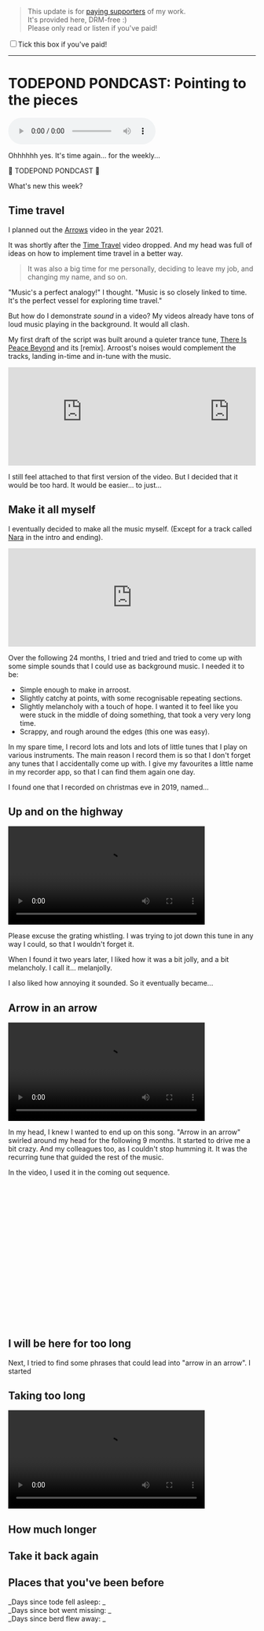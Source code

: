 > This update is for [paying supporters](https://patreon.com/TodePond) of my work.<br>
> It's provided here, DRM-free :)<br>
> Please only read or listen if you've paid!

<input id="paid-checkbox" type="checkbox"><label for="paid-checkbox">Tick this box if you've paid!</label>

<script>
  const key = 'pondcast/paid'
  const paid = localStorage.getItem(key)
  const checkbox = document.getElementById('paid-checkbox')
  if (paid) {
    checkbox.checked = true
  }
  checkbox.addEventListener('change', () => {
    if (checkbox.checked) {
      localStorage.setItem(key, 'true')
    } else {
      localStorage.removeItem(key)
    }
  })
</script>

<style>
  /* crop top and bottom 25% of video */
  video {
    object-fit: cover;
    height: 200px;
  }

  .video-container { position: relative; overflow: hidden; }

  .video-container iframe, .video-container object, .video-container embed { height: 100%; width: 100% }
</style>

<hr>

# TODEPOND PONDCAST: Pointing to the pieces

<audio controls>
  <source src="1.m4a" type="audio/x-m4a">
</audio>

Ohhhhhh yes. It's time again... for the weekly...

🐸 TODEPOND PONDCAST 🐸

What's new this week?

## Time travel

I planned out the [Arrows](https://www.youtube.com/watch?v=DNBKdU6XrLY) video in the year 2021.

It was shortly after the [Time Travel](https://www.youtube.com/watch?v=Z24NKn6rQRY) video dropped. And my head was full of ideas on how to implement time travel in a better way.

> It was also a big time for me personally, deciding to leave my job, and changing my name, and so on.

"Music's a perfect analogy!" I thought. "Music is so closely linked to time. It's the perfect vessel for exploring time travel."

But how do I demonstrate *sound* in a video? My videos already have tons of loud music playing in the background. It would all clash.

My first draft of the script was built around a quieter trance tune, [There Is Peace Beyond](https://www.youtube.com/watch?v=noZ2jXz35vA) and its [remix]. Arroost's noises would complement the tracks, landing in-time and in-tune with the music.

<div class="video-container" style="
  display: flex;
  height: 200px;
">
<iframe width="560" height="315" src="https://www.youtube.com/embed/noZ2jXz35vA?si=OO8bgmLIs-NiIPmG" title="YouTube video player" frameborder="0" allow="accelerometer; autoplay; clipboard-write; encrypted-media; gyroscope; picture-in-picture; web-share" allowfullscreen></iframe>
<iframe width="560" height="315" src="https://www.youtube.com/embed/kYGjKviJOu8?si=PUS2rYNdiWENhFOF" title="YouTube video player" frameborder="0" allow="accelerometer; autoplay; clipboard-write; encrypted-media; gyroscope; picture-in-picture; web-share" allowfullscreen></iframe>
</div>


I still feel attached to that first version of the video. But I decided that it would be too hard. It would be easier... to just...

## Make it all myself

I eventually decided to make all the music myself. (Except for a track called [Nara](https://www.youtube.com/watch?v=PXiwC4tcYmA) in the intro and ending).

<div class="video-container" style="height: 200px">
<iframe width="560" height="315" src="https://www.youtube.com/embed/PXiwC4tcYmA?si=vOSjEv7iYCKJdtNd" title="YouTube video player" frameborder="0" allow="accelerometer; autoplay; clipboard-write; encrypted-media; gyroscope; picture-in-picture; web-share" allowfullscreen></iframe>
</div>

Over the following 24 months, I tried and tried and tried to come up with some simple sounds that I could use as background music. I needed it to be:

- Simple enough to make in arroost.
- Slightly catchy at points, with some recognisable repeating sections.
- Slightly melancholy with a touch of hope. I wanted it to feel like you were stuck in the middle of doing something, that took a very very long time.
- Scrappy, and rough around the edges (this one was easy).

In my spare time, I record lots and lots and lots of little tunes that I play on various instruments. The main reason I record them is so that I don't forget any tunes that I accidentally come up with. I give my favourites a little name in my recorder app, so that I can find them again one day.

I found one that I recorded on christmas eve in 2019, named...

## Up and on the highway

<video controls>
  <source src="up-and-on-the-highway.mp4" type="video/mp4">
</video>

Please excuse the grating whistling. I was trying to jot down this tune in any way I could, so that I wouldn't forget it.

When I found it two years later, I liked how it was a bit jolly, and a bit melancholy. I call it... melanjolly.

I also liked how annoying it sounded. So it eventually became...

## Arrow in an arrow

<video controls>
  <source src="arrow-in-an-arrow.mp4" type="video/mp4">
</video>

In my head, I knew I wanted to end up on this song. "Arrow in an arrow" swirled around my head for the following 9 months. It started to drive me a bit crazy. And my colleagues too, as I couldn't stop humming it. It was the recurring tune that guided the rest of the music.

In the video, I used it in the coming out sequence.

<div class="video-container" style="padding-bottom: 56.25%; padding-top: 0px; height: 0;">
<iframe width="560" height="315" src="https://www.youtube.com/embed/DNBKdU6XrLY?si=fuJ9_okEXIdI4UaQ&amp;start=442&amp;end=467" title="YouTube video player" frameborder="0" allow="accelerometer; autoplay; clipboard-write; encrypted-media; gyroscope; picture-in-picture; web-share" allowfullscreen></iframe>
</div>

## I will be here for too long

Next, I tried to find some phrases that could lead into "arrow in an arrow". I started 

## Taking too long

<video controls>
  <source src="taking-too-long.mp4" type="video/mp4">
</video>

## How much longer

## Take it back again

## Places that you've been before 

_Days since tode fell asleep: _<br>
_Days since bot went missing: _<br>
_Days since berd flew away: _

